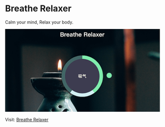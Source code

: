 # Breathe Relaxer

Calm your mind, Relax your body.

![pc demo image](pc.demo.png)

Visit: [Breathe Relaxer](https://works.yangerxiao.com/breathe-relaxer/)
